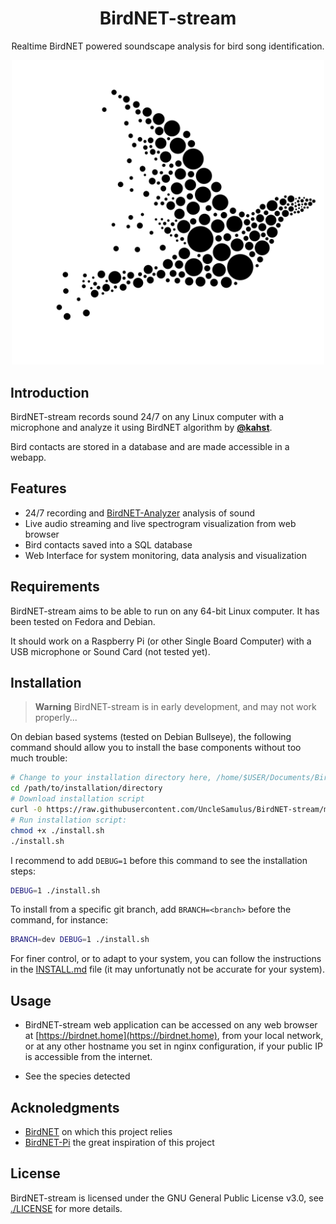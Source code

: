 <h1 align="center">BirdNET-stream</h1>

<p align="center">Realtime BirdNET powered soundscape analysis for bird song identification.</p>

<p align="center">
    <img src="./media/logo.svg" alt="BirdNET-stream logo image IA generated" style="width: 500px">
</p>

## Introduction

BirdNET-stream records sound 24/7 on any Linux computer with a microphone and analyze it using BirdNET algorithm by [**@kahst**](https://github.com/kahst).

Bird contacts are stored in a database and are made accessible in a webapp.

## Features

- 24/7 recording and [BirdNET-Analyzer](https://github.com/kahst/BirdNET-Analyzer) analysis of sound
- Live audio streaming and live spectrogram visualization from web browser
- Bird contacts saved into a SQL database
- Web Interface for system monitoring, data analysis and visualization

## Requirements

BirdNET-stream aims to be able to run on any 64-bit Linux computer.
It has been tested on Fedora and Debian.

It should work on a Raspberry Pi (or other Single Board Computer) with a USB microphone or Sound Card (not tested yet).

## Installation

> **Warning** BirdNET-stream is in early development, and may not work properly...

<!-- On debian based system, you can install BirdNET-stream with the following command:

```bash
curl -sL https://raw.githubusercontent.com/UncleSamulus/BirdNET-stream/main/install.sh | bash
``` -->

On debian based systems (tested on Debian Bullseye), the following command should allow you to install the base components without too much trouble:

```bash
# Change to your installation directory here, /home/$USER/Documents/BirdNET-stream for instance, or /opt/birdnet-stream, or whatever
cd /path/to/installation/directory
# Download installation script 
curl -0 https://raw.githubusercontent.com/UncleSamulus/BirdNET-stream/main/install.sh
# Run installation script:
chmod +x ./install.sh
./install.sh
```

I recommend to add `DEBUG=1` before this command to see the installation steps:
```bash
DEBUG=1 ./install.sh
```

To install from a specific git branch, add `BRANCH=<branch>` before the command, for instance:

```bash
BRANCH=dev DEBUG=1 ./install.sh
```

For finer control, or to adapt to your system, you can follow the instructions in the [INSTALL.md](./INSTALL.md) file (it may unfortunatly not be accurate for your system).


## Usage

- BirdNET-stream web application can be accessed on any web browser at [https://birdnet.home](https://birdnet.home), from your local network, or at any other hostname you set in nginx configuration, if your public IP is accessible from the internet.

- See the species detected

## Acknoledgments

- [BirdNET](https://birdnet.cornell.edu) on which this project relies
- [BirdNET-Pi](https://birdnetpi.com) the great inspiration of this project

## License

BirdNET-stream is licensed under the GNU General Public License v3.0, see [./LICENSE](./LICENSE) for more details.
